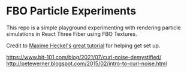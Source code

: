 # FBO Particle Experiments

This repo is a simple playground experimenting with rendering particle simulations in React Three Fiber using FBO Textures.

Credit to [Maxime Heckel's great tutorial](https://blog.maximeheckel.com/posts/the-magical-world-of-particles-with-react-three-fiber-and-shaders/) for helping get set up.

https://www.bit-101.com/blog/2021/07/curl-noise-demystified/
http://petewerner.blogspot.com/2015/02/intro-to-curl-noise.html